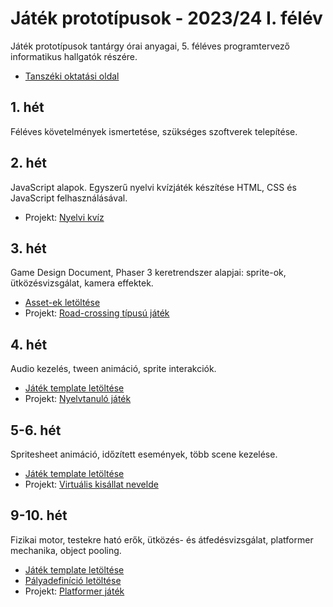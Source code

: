 # Játék prototípusok - 2023/24 I. félév
Játék prototípusok tantárgy órai anyagai, 5. féléves programtervező informatikus hallgatók részére. 

- [Tanszéki oktatási oldal](https://oktatas.iit.uni-miskolc.hu/doku.php?id=tanszek:oktatas:jatek_prototipusok:jatek_prototipusok)

## 1. hét
Féléves követelmények ismertetése, szükséges szoftverek telepítése.

## 2. hét
JavaScript alapok. Egyszerű nyelvi kvízjáték készítése HTML, CSS és JavaScript felhasználásával.

- Projekt: [Nyelvi kvíz](https://github.com/aron123/jatek-prototipusok-2023/blob/main/language-quiz/)

## 3. hét
Game Design Document, Phaser 3 keretrendszer alapjai: sprite-ok, ütközésvizsgálat, kamera effektek. 

- [Asset-ek letöltése](https://github.com/aron123/jatek-prototipusok-2023/raw/main/road-crossing-assets.zip)
- Projekt: [Road-crossing típusú játék](https://github.com/aron123/jatek-prototipusok-2023/blob/main/road-crossing/)

## 4. hét
Audio kezelés, tween animáció, sprite interakciók.

- [Játék template letöltése](https://github.com/aron123/jatek-prototipusok-2023/raw/main/spanish-learning-game-template.zip)
- Projekt: [Nyelvtanuló játék](https://github.com/aron123/jatek-prototipusok-2023/blob/main/spanish-learning-game/)

## 5-6. hét
Spritesheet animáció, időzített események, több scene kezelése.

- [Játék template letöltése](https://github.com/aron123/jatek-prototipusok-2023/raw/main/virtual-pet-game-template.zip)
- Projekt: [Virtuális kisállat nevelde](https://github.com/aron123/jatek-prototipusok-2023/blob/main/virtual-pet-game/)

## 9-10. hét
Fizikai motor, testekre ható erők, ütközés- és átfedésvizsgálat, platformer mechanika, object pooling.

- [Játék template letöltése](https://github.com/aron123/jatek-prototipusok-2023/raw/main/platformer-game-template.zip)
- [Pályadefiníció letöltése](https://raw.githubusercontent.com/aron123/jatek-prototipusok-2023/main/platformer-game-lvl-data.json)
- Projekt: [Platformer játék](https://github.com/aron123/jatek-prototipusok-2023/blob/main/platformer-game/)
